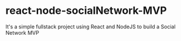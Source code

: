 # react-node-socialNetwork-MVP
It's a simple fullstack project using React and NodeJS to build a Social Network MVP
